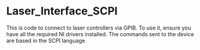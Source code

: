 # Laser_Interface_SCPI

This is code to connect to laser controllers via GPIB. To use it, ensure you have all the required NI drivers installed. The commands sent to the device are based in the SCPI language

